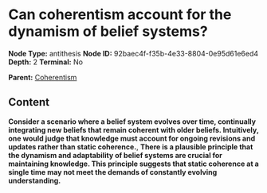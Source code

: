 # Can coherentism account for the dynamism of belief systems?

**Node Type:** antithesis
**Node ID:** 92baec4f-f35b-4e33-8804-0e95d61e6ed4
**Depth:** 2
**Terminal:** No

**Parent:** [Coherentism](coherentism.md)

## Content

**Consider a scenario where a belief system evolves over time, continually integrating new beliefs that remain coherent with older beliefs. Intuitively, one would judge that knowledge must account for ongoing revisions and updates rather than static coherence.**, **There is a plausible principle that the dynamism and adaptability of belief systems are crucial for maintaining knowledge. This principle suggests that static coherence at a single time may not meet the demands of constantly evolving understanding.**
